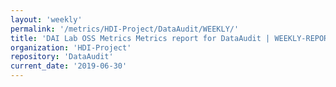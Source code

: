 ```yaml
---
layout: 'weekly'
permalink: '/metrics/HDI-Project/DataAudit/WEEKLY/'
title: 'DAI Lab OSS Metrics Metrics report for DataAudit | WEEKLY-REPORT-2019-06-30'
organization: 'HDI-Project'
repository: 'DataAudit'
current_date: '2019-06-30'
---
```

